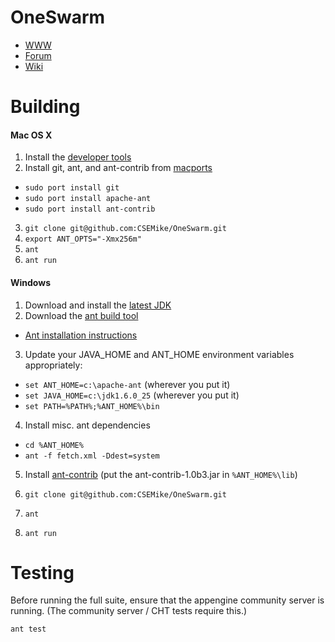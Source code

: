
# OneSwarm

* [WWW](http://www.oneswarm.org/)
* [Forum](http://forum.oneswarm.org/)
* [Wiki](https://github.com/CSEMike/OneSwarm/wiki)

# Building

#### Mac OS X

1.  Install the [developer tools](http://developer.apple.com/xcode/)
2.  Install git, ant, and ant-contrib from [macports](http://www.macports.org/)

  *  `sudo port install git`
  *  `sudo port install apache-ant`
  *  `sudo port install ant-contrib`
    
3.  `git clone git@github.com:CSEMike/OneSwarm.git`
4.  `export ANT_OPTS="-Xmx256m"`
4.  `ant`
5.  `ant run`

#### Windows

1.  Download and install the [latest JDK](http://www.oracle.com/technetwork/java/javase/downloads/jre-6u25-download-346243.html)
2.  Download the [ant build tool](http://ant.apache.org/bindownload.cgi)
  * [Ant installation instructions](http://ant.apache.org/manual/install.html)
3.  Update your JAVA_HOME and ANT_HOME environment variables appropriately:

  *  `set ANT_HOME=c:\apache-ant` (wherever you put it)
  *  `set JAVA_HOME=c:\jdk1.6.0_25` (wherever you put it)
  *  `set PATH=%PATH%;%ANT_HOME%\bin`

4.  Install misc. ant dependencies
  *  `cd %ANT_HOME%`
  *  `ant -f fetch.xml -Ddest=system`

5.  Install [ant-contrib](http://ant-contrib.sourceforge.net/) (put the ant-contrib-1.0b3.jar in `%ANT_HOME%\lib`)

6.  `git clone git@github.com:CSEMike/OneSwarm.git`
7.  `ant`
8.  `ant run`


# Testing

Before running the full suite, ensure that the appengine community server is running. (The community server / CHT tests require this.)

`ant test`
